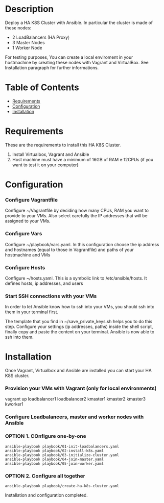 # <Ansible-HA-K8s>

# Description

Deploy a HA K8S Cluster with Ansible. In particular the cluster is made of these nodes:
- 2 LoadBalancers (HA Proxy)
- 3 Master Nodes
- 1 Worker Node

For testing purposes, You can create a local enviroment in your hostmachine by creating these nodes with Vagrant and VirtualBox. See Installation paragraph for further informations.

# Table of Contents

- [Requirements](#requirements)
- [Configuration](#configuration)
- [Installation](#installation)

# Requirements
These are the requirements to install this HA K8S Cluster.

1) Install Virtualbox, Vagrant and Ansible
2) Host machine must have a minimum of 16GB of RAM e 12CPUs (if you want to test it on your computer)

# Configuration
### Configure Vagrantfile
Configure ~/Vagrantfile by deciding how many CPUs, RAM you want to provide to your VMs. Also select carefully the IP addresses that will be assigned to your VMs.

### Configure Vars
Configure ~/playbook/vars.yaml. In this configuration choose the ip address and hostnames (equal to those in Vagrantfile) and paths of your hostmachine and VMs

### Configure Hosts
Configure ~/hosts.yaml. This is a symbolic link to /etc/ansible/hosts. It defines hosts, ip addresses, and users

### Start SSH connections with your VMs
In order to let Ansible know how to ssh into your VMs, you should ssh into them in your terminal first.

The template that you find in ~/save_private_keys.sh helps you to do this step. Configure your settings (ip addresses, paths) inside the shell script, finally copy and paste the content on your terminal. Ansible is now able to ssh into them.

# Installation
Once Vagrant, Virtualbox and Ansible are installed you can start your HA K8S cluster.

### Provision your VMs with Vagrant (only for local environments)
vagrant up loadbalancer1 loadbalancer2 kmaster1 kmaster2 kmaster3 kworker1

### Configure Loadbalancers, master and worker nodes with Ansible
### OPTION 1. COnfigure one-by-one
```
ansible-playbook playbook/01-init-loadbalancers.yaml
ansible-playbook playbook/02-install-k8s.yaml
ansible-playbook playbook/03-initialize-cluster.yaml
ansible-playbook playbook/04-join-master.yaml
ansible-playbook playbook/05-join-worker.yaml
```

### OPTION 2. Configure all together
```
ansible-playbook playbook/create-ha-k8s-cluster.yaml
```

Installation and configuration completed.